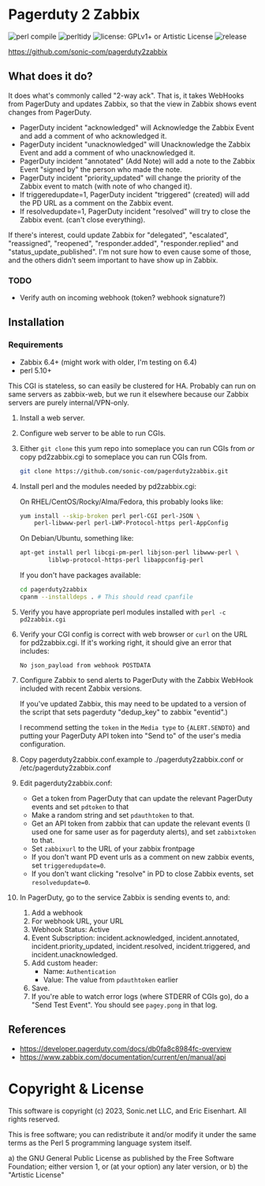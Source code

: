 # Pagerduty 2 Zabbix

![perl compile](https://github.com/sonic-com/pagerduty2zabbix/actions/workflows/perlcompile.yml/badge.svg)
![perltidy](https://github.com/sonic-com/pagerduty2zabbix/actions/workflows/perltidy.yml/badge.svg)
![license: GPLv1+ or Artistic License](https://img.shields.io/badge/license-GPLv1%2B%20or%20Artistic%20License-green)
![release](https://img.shields.io/github/v/release/sonic-com/pagerduty2zabbix?display_name=tag)

https://github.com/sonic-com/pagerduty2zabbix

## What does it do?

It does what's commonly called "2-way ack". That is, it takes WebHooks from
PagerDuty and updates Zabbix, so that the view in Zabbix shows event changes
from PagerDuty.

- PagerDuty incident "acknowledged" will Acknowledge the Zabbix Event and
  add a comment of who acknowledged it.
- PagerDuty incident "unacknowledged" will Unacknowledge the Zabbix Event 
  and add a comment of who unacknowledged it.
- PagerDuty incident "annotated" (Add Note) will add a note to the Zabbix
  Event "signed by" the person who made the note.
- PagerDuty incident "priority_updated" will change the priority of the
  Zabbix event to match (with note of who changed it).
- If triggeredupdate=1, PagerDuty incident "triggered" (created) will add
  the PD URL as a comment on the Zabbix event.
- If resolvedupdate=1, PagerDuty incident "resolved" will try to close the
  Zabbix event.  (can't close everything).

If there's interest, could update Zabbix for "delegated", "escalated",
"reassigned", "reopened", "responder.added", "responder.replied" and
"status_update_published".  I'm not sure how to even cause some of those,
and the others didn't seem important to have show up in Zabbix.

### TODO

- Verify auth on incoming webhook (token? webhook signature?)

## Installation

### Requirements
- Zabbix 6.4+ (might work with older, I'm testing on 6.4)
- perl 5.10+

This CGI is stateless, so can easily be clustered for HA. Probably can run
on same servers as zabbix-web, but we run it elsewhere because our Zabbix
servers are purely internal/VPN-only.

1. Install a web server.
2. Configure web server to be able to run CGIs.
3. Either `git clone` this yum repo into someplace you can run CGIs from 
   _or_ copy pd2zabbix.cgi to someplace you can run CGIs from.
   ```bash
   git clone https://github.com/sonic-com/pagerduty2zabbix.git
   ```
4. Install perl and the modules needed by pd2zabbix.cgi:

   On RHEL/CentOS/Rocky/Alma/Fedora, this probably looks like:
   ```bash
   yum install --skip-broken perl perl-CGI perl-JSON \
       perl-libwww-perl perl-LWP-Protocol-https perl-AppConfig 
   ```

   On Debian/Ubuntu, something like:
   ```bash
   apt-get install perl libcgi-pm-perl libjson-perl libwww-perl \
           liblwp-protocol-https-perl libappconfig-perl
   ```

   If you don't have packages available:
   ```bash
   cd pagerduty2zabbix
   cpanm --installdeps . # This should read cpanfile
   ```
5. Verify you have appropriate perl modules installed with `perl -c pd2zabbix.cgi`
6. Verify your CGI config is correct with web browser or `curl` on the URL for 
   pd2zabbix.cgi. If it's working right, it should give an error that includes:
   ```
   No json_payload from webhook POSTDATA
   ```
7. Configure Zabbix to send alerts to PagerDuty with the Zabbix WebHook included with recent Zabbix versions.
   
   If you've updated Zabbix, this may need to be updated to a version of
   the script that sets pagerduty "dedup_key" to zabbix "eventid".)

   I recommend setting the `token` in the `Media type` to `{ALERT.SENDTO}`
   and putting your PagerDuty API token into "Send to" of the user's media
   configuration.
6. Copy pagerduty2zabbix.conf.example to ./pagerduty2zabbix.conf or /etc/pagerduty2zabbix.conf
7. Edit pagerduty2zabbix.conf:
   - Get a token from PagerDuty that can update the relevant PagerDuty events and set `pdtoken` to that
   - Make a random string and set `pdauthtoken` to that.
   - Get an API token from zabbix that can update the relevant events (I
     used one for same user as for pagerduty alerts), and set `zabbixtoken`
     to that.
   - Set `zabbixurl` to the URL of your zabbix frontpage
   - If you don't want PD event urls as a comment on new zabbix events, set `triggeredupdate=0`.
   - If you don't want clicking "resolve" in PD to close Zabbix events, set `resolvedupdate=0`.
8. In PagerDuty, go to the service Zabbix is sending events to, and:
   1. Add a webhook
   2. For webhook URL, your URL
   3. Webhook Status: Active
   4. Event Subscription: incident.acknowledged, incident.annotated,
      incident.priority_updated, incident.resolved, incident.triggered,
      and incident.unacknowledged.
   5. Add custom header:
      - Name: `Authentication`
      - Value: The value from `pdauthtoken` earlier
   6. Save.
   7. If you're able to watch error logs (where STDERR of CGIs go), do a "Send Test Event".
      You should see `pagey.pong` in that log.

## References

- <https://developer.pagerduty.com/docs/db0fa8c8984fc-overview>
- <https://www.zabbix.com/documentation/current/en/manual/api>

# Copyright & License

This software is copyright (c) 2023, Sonic.net LLC, and Eric Eisenhart.  All rights reserved.

This is free software; you can redistribute it and/or modify it under
the same terms as the Perl 5 programming language system itself. 
 
 a) the GNU General Public License as published by the Free
    Software Foundation; either version 1, or (at your option) any
       later version, or
 b) the "Artistic License"
